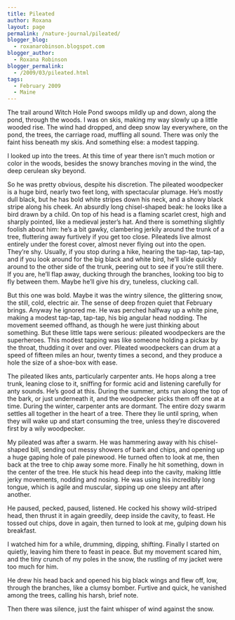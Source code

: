 ```yaml
---
title: Pileated
author: Roxana
layout: page
permalink: /nature-journal/pileated/
blogger_blog:
  - roxanarobinson.blogspot.com
blogger_author:
  - Roxana Robinson
blogger_permalink:
  - /2009/03/pileated.html
tags:
  - February 2009
  - Maine
---
```

The trail around Witch Hole Pond swoops mildly up and down, along the pond, through the woods. I was on skis, making my way slowly up a little wooded rise. The wind had dropped, and deep snow lay everywhere, on the pond, the trees, the carriage road, muffling all sound. There was only the faint hiss beneath my skis. And something else: a modest tapping.

I looked up into the trees. At this time of year there isn&#8217;t much motion or color in the woods, besides the snowy branches moving in the wind, the deep cerulean sky beyond. 

So he was pretty obvious, despite his discretion. The pileated woodpecker is a huge bird, nearly two feet long, with spectacular plumage. He&#8217;s mostly dull black, but he has bold white stripes down his neck, and a showy black stripe along his cheek. An absurdly long chisel-shaped beak: he looks like a bird drawn by a child. On top of his head is a flaming scarlet crest, high and sharply pointed, like a medieval jester&#8217;s hat. And there is something slightly foolish about him: he&#8217;s a bit gawky, clambering jerkily around the trunk of a tree, fluttering away furtively if you get too close. Pileateds live almost entirely under the forest cover, almost never flying out into the open. They&#8217;re shy. Usually, if you stop during a hike, hearing the tap-tap, tap-tap, and if you look around for the big black and white bird, he&#8217;ll slide quickly around to the other side of the trunk, peering out to see if you&#8217;re still there. If you are, he&#8217;ll flap away, ducking through the branches, looking too big to fly between them. Maybe he&#8217;ll give his dry, tuneless, clucking call.

But this one was bold. Maybe it was the wintry silence, the glittering snow, the still, cold, electric air. The sense of deep frozen quiet that February brings. Anyway he ignored me. He was perched halfway up a white pine, making a modest tap-tap, tap-tap, his big angular head nodding. The movement seemed offhand, as though he were just thinking about something. But these little taps were serious: pileated woodpeckers are the superheroes. This modest tapping was like someone holding a pickax by the throat, thudding it over and over. Pileated woodpeckers can drum at a speed of fifteen miles an hour, twenty times a second, and they produce a hole the size of a shoe-box with ease. 

The pileated likes ants, particularly carpenter ants. He hops along a tree trunk, leaning close to it, sniffing for formic acid and listening carefully for anty sounds. He&#8217;s good at this. During the summer, ants run along the top of the bark, or just underneath it, and the woodpecker picks them off one at a time. During the winter, carpenter ants are dormant. The entire dozy swarm settles all together in the heart of a tree. There they lie until spring, when they will wake up and start consuming the tree, unless they&#8217;re discovered first by a wily woodpecker.

My pileated was after a swarm. He was hammering away with his chisel-shaped bill, sending out messy showers of bark and chips, and opening up a huge gaping hole of pale pinewood. He turned often to look at me, then back at the tree to chip away some more. Finally he hit something, down in the center of the tree. He stuck his head deep into the cavity, making little jerky movements, nodding and nosing. He was using his incredibly long tongue, which is agile and muscular, sipping up one sleepy ant after another.

He paused, pecked, paused, listened. He cocked his showy wild-striped head, then thrust it in again greedily, deep inside the cavity, to feast. He tossed out chips, dove in again, then turned to look at me, gulping down his breakfast.

I watched him for a while, drumming, dipping, shifting. Finally I started on quietly, leaving him there to feast in peace. But my movement scared him, and the tiny crunch of my poles in the snow, the rustling of my jacket were too much for him.

He drew his head back and opened his big black wings and flew off, low, through the branches, like a clumsy bomber. Furtive and quick, he vanished among the trees, calling his harsh, brief note.

Then there was silence, just the faint whisper of wind against the snow.